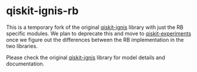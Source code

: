qiskit-ignis-rb
================

This is a temporary fork of the original [qiskit-ignis](https://github.com/qiskit-community/qiskit-ignis) library with just the RB specific modules. We plan to deprecate this and move to [qiskit-experiments](https://github.com/Qiskit-Extensions/qiskit-experiments) once we figure out the differences between the RB implementation in the two libraries.

Please check the original [qiskit-ignis](https://github.com/qiskit-community/qiskit-ignis) library for model details and documentation.
